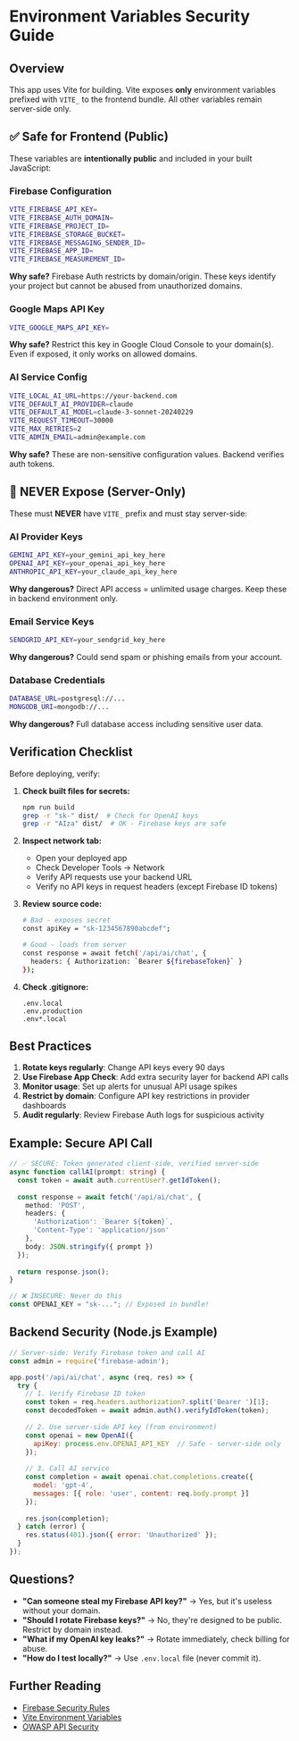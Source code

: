 # Environment Variables Security Guide

## Overview

This app uses Vite for building. Vite exposes **only** environment variables prefixed with `VITE_` to the frontend bundle. All other variables remain server-side only.

## ✅ Safe for Frontend (Public)

These variables are **intentionally public** and included in your built JavaScript:

### Firebase Configuration
```bash
VITE_FIREBASE_API_KEY=
VITE_FIREBASE_AUTH_DOMAIN=
VITE_FIREBASE_PROJECT_ID=
VITE_FIREBASE_STORAGE_BUCKET=
VITE_FIREBASE_MESSAGING_SENDER_ID=
VITE_FIREBASE_APP_ID=
VITE_FIREBASE_MEASUREMENT_ID=
```
**Why safe?** Firebase Auth restricts by domain/origin. These keys identify your project but cannot be abused from unauthorized domains.

### Google Maps API Key
```bash
VITE_GOOGLE_MAPS_API_KEY=
```
**Why safe?** Restrict this key in Google Cloud Console to your domain(s). Even if exposed, it only works on allowed domains.

### AI Service Config
```bash
VITE_LOCAL_AI_URL=https://your-backend.com
VITE_DEFAULT_AI_PROVIDER=claude
VITE_DEFAULT_AI_MODEL=claude-3-sonnet-20240229
VITE_REQUEST_TIMEOUT=30000
VITE_MAX_RETRIES=2
VITE_ADMIN_EMAIL=admin@example.com
```
**Why safe?** These are non-sensitive configuration values. Backend verifies auth tokens.

## 🚫 NEVER Expose (Server-Only)

These must **NEVER** have `VITE_` prefix and must stay server-side:

### AI Provider Keys
```bash
GEMINI_API_KEY=your_gemini_api_key_here
OPENAI_API_KEY=your_openai_api_key_here
ANTHROPIC_API_KEY=your_claude_api_key_here
```
**Why dangerous?** Direct API access = unlimited usage charges. Keep these in backend environment only.

### Email Service Keys
```bash
SENDGRID_API_KEY=your_sendgrid_key_here
```
**Why dangerous?** Could send spam or phishing emails from your account.

### Database Credentials
```bash
DATABASE_URL=postgresql://...
MONGODB_URI=mongodb://...
```
**Why dangerous?** Full database access including sensitive user data.

## Verification Checklist

Before deploying, verify:

1. **Check built files for secrets:**
   ```bash
   npm run build
   grep -r "sk-" dist/  # Check for OpenAI keys
   grep -r "AIza" dist/  # OK - Firebase keys are safe
   ```

2. **Inspect network tab:**
   - Open your deployed app
   - Check Developer Tools → Network
   - Verify API requests use your backend URL
   - Verify no API keys in request headers (except Firebase ID tokens)

3. **Review source code:**
   ```bash
   # Bad - exposes secret
   const apiKey = "sk-1234567890abcdef";
   
   # Good - loads from server
   const response = await fetch('/api/ai/chat', {
     headers: { Authorization: `Bearer ${firebaseToken}` }
   });
   ```

4. **Check .gitignore:**
   ```
   .env.local
   .env.production
   .env*.local
   ```

## Best Practices

1. **Rotate keys regularly**: Change API keys every 90 days
2. **Use Firebase App Check**: Add extra security layer for backend API calls
3. **Monitor usage**: Set up alerts for unusual API usage spikes
4. **Restrict by domain**: Configure API key restrictions in provider dashboards
5. **Audit regularly**: Review Firebase Auth logs for suspicious activity

## Example: Secure API Call

```typescript
// ✅ SECURE: Token generated client-side, verified server-side
async function callAI(prompt: string) {
  const token = await auth.currentUser?.getIdToken();
  
  const response = await fetch('/api/ai/chat', {
    method: 'POST',
    headers: {
      'Authorization': `Bearer ${token}`,
      'Content-Type': 'application/json'
    },
    body: JSON.stringify({ prompt })
  });
  
  return response.json();
}

// ❌ INSECURE: Never do this
const OPENAI_KEY = "sk-..."; // Exposed in bundle!
```

## Backend Security (Node.js Example)

```javascript
// Server-side: Verify Firebase token and call AI
const admin = require('firebase-admin');

app.post('/api/ai/chat', async (req, res) => {
  try {
    // 1. Verify Firebase ID token
    const token = req.headers.authorization?.split('Bearer ')[1];
    const decodedToken = await admin.auth().verifyIdToken(token);
    
    // 2. Use server-side API key (from environment)
    const openai = new OpenAI({
      apiKey: process.env.OPENAI_API_KEY  // Safe - server-side only
    });
    
    // 3. Call AI service
    const completion = await openai.chat.completions.create({
      model: 'gpt-4',
      messages: [{ role: 'user', content: req.body.prompt }]
    });
    
    res.json(completion);
  } catch (error) {
    res.status(401).json({ error: 'Unauthorized' });
  }
});
```

## Questions?

- **"Can someone steal my Firebase API key?"** → Yes, but it's useless without your domain.
- **"Should I rotate Firebase keys?"** → No, they're designed to be public. Restrict by domain instead.
- **"What if my OpenAI key leaks?"** → Rotate immediately, check billing for abuse.
- **"How do I test locally?"** → Use `.env.local` file (never commit it).

## Further Reading

- [Firebase Security Rules](https://firebase.google.com/docs/rules)
- [Vite Environment Variables](https://vitejs.dev/guide/env-and-mode.html)
- [OWASP API Security](https://owasp.org/www-project-api-security/)
